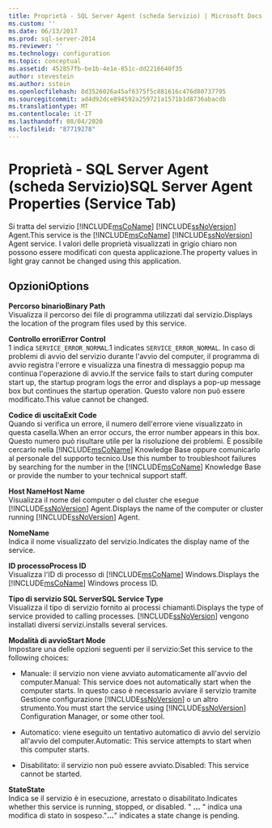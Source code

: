 ```yaml
---
title: Proprietà - SQL Server Agent (scheda Servizio) | Microsoft Docs
ms.custom: ''
ms.date: 06/13/2017
ms.prod: sql-server-2014
ms.reviewer: ''
ms.technology: configuration
ms.topic: conceptual
ms.assetid: 452857fb-be1b-4e1e-851c-dd2216640f35
author: stevestein
ms.author: sstein
ms.openlocfilehash: 8d3526026a45af6375f5c881616c476d80737795
ms.sourcegitcommit: ad4d92dce894592a259721a1571b1d8736abacdb
ms.translationtype: MT
ms.contentlocale: it-IT
ms.lasthandoff: 08/04/2020
ms.locfileid: "87719278"
---
```

# <a name="sql-server-agent-properties-service-tab"></a><span data-ttu-id="12b2f-102">Proprietà - SQL Server Agent (scheda Servizio)</span><span class="sxs-lookup"><span data-stu-id="12b2f-102">SQL Server Agent Properties (Service Tab)</span></span>
  <span data-ttu-id="12b2f-103">Si tratta del servizio [!INCLUDE[msCoName](../../includes/msconame-md.md)] [!INCLUDE[ssNoVersion](../../includes/ssnoversion-md.md)] Agent.</span><span class="sxs-lookup"><span data-stu-id="12b2f-103">This service is the [!INCLUDE[msCoName](../../includes/msconame-md.md)] [!INCLUDE[ssNoVersion](../../includes/ssnoversion-md.md)] Agent service.</span></span> <span data-ttu-id="12b2f-104">I valori delle proprietà visualizzati in grigio chiaro non possono essere modificati con questa applicazione.</span><span class="sxs-lookup"><span data-stu-id="12b2f-104">The property values in light gray cannot be changed using this application.</span></span>  
  
## <a name="options"></a><span data-ttu-id="12b2f-105">Opzioni</span><span class="sxs-lookup"><span data-stu-id="12b2f-105">Options</span></span>  
 <span data-ttu-id="12b2f-106">**Percorso binario**</span><span class="sxs-lookup"><span data-stu-id="12b2f-106">**Binary Path**</span></span>  
 <span data-ttu-id="12b2f-107">Visualizza il percorso dei file di programma utilizzati dal servizio.</span><span class="sxs-lookup"><span data-stu-id="12b2f-107">Displays the location of the program files used by this service.</span></span>  
  
 <span data-ttu-id="12b2f-108">**Controllo errori**</span><span class="sxs-lookup"><span data-stu-id="12b2f-108">**Error Control**</span></span>  
 <span data-ttu-id="12b2f-109">1 indica `SERVICE_ERROR_NORMAL`.</span><span class="sxs-lookup"><span data-stu-id="12b2f-109">1 indicates `SERVICE_ERROR_NORMAL`.</span></span> <span data-ttu-id="12b2f-110">In caso di problemi di avvio del servizio durante l'avvio del computer, il programma di avvio registra l'errore e visualizza una finestra di messaggio popup ma continua l'operazione di avvio.</span><span class="sxs-lookup"><span data-stu-id="12b2f-110">If the service fails to start during computer start up, the startup program logs the error and displays a pop-up message box but continues the startup operation.</span></span> <span data-ttu-id="12b2f-111">Questo valore non può essere modificato.</span><span class="sxs-lookup"><span data-stu-id="12b2f-111">This value cannot be changed.</span></span>  
  
 <span data-ttu-id="12b2f-112">**Codice di uscita**</span><span class="sxs-lookup"><span data-stu-id="12b2f-112">**Exit Code**</span></span>  
 <span data-ttu-id="12b2f-113">Quando si verifica un errore, il numero dell'errore viene visualizzato in questa casella.</span><span class="sxs-lookup"><span data-stu-id="12b2f-113">When an error occurs, the error number appears in this box.</span></span> <span data-ttu-id="12b2f-114">Questo numero può risultare utile per la risoluzione dei problemi. È possibile cercarlo nella [!INCLUDE[msCoName](../../includes/msconame-md.md)] Knowledge Base oppure comunicarlo al personale del supporto tecnico.</span><span class="sxs-lookup"><span data-stu-id="12b2f-114">Use this number to troubleshoot failures by searching for the number in the [!INCLUDE[msCoName](../../includes/msconame-md.md)] Knowledge Base or provide the number to your technical support staff.</span></span>  
  
 <span data-ttu-id="12b2f-115">**Host Name**</span><span class="sxs-lookup"><span data-stu-id="12b2f-115">**Host Name**</span></span>  
 <span data-ttu-id="12b2f-116">Visualizza il nome del computer o del cluster che esegue [!INCLUDE[ssNoVersion](../../includes/ssnoversion-md.md)] Agent.</span><span class="sxs-lookup"><span data-stu-id="12b2f-116">Displays the name of the computer or cluster running [!INCLUDE[ssNoVersion](../../includes/ssnoversion-md.md)] Agent.</span></span>  
  
 <span data-ttu-id="12b2f-117">**Nome**</span><span class="sxs-lookup"><span data-stu-id="12b2f-117">**Name**</span></span>  
 <span data-ttu-id="12b2f-118">Indica il nome visualizzato del servizio.</span><span class="sxs-lookup"><span data-stu-id="12b2f-118">Indicates the display name of the service.</span></span>  
  
 <span data-ttu-id="12b2f-119">**ID processo**</span><span class="sxs-lookup"><span data-stu-id="12b2f-119">**Process ID**</span></span>  
 <span data-ttu-id="12b2f-120">Visualizza l'ID di processo di [!INCLUDE[msCoName](../../includes/msconame-md.md)] Windows.</span><span class="sxs-lookup"><span data-stu-id="12b2f-120">Displays the [!INCLUDE[msCoName](../../includes/msconame-md.md)] Windows process ID.</span></span>  
  
 <span data-ttu-id="12b2f-121">**Tipo di servizio SQL Server**</span><span class="sxs-lookup"><span data-stu-id="12b2f-121">**SQL Service Type**</span></span>  
 <span data-ttu-id="12b2f-122">Visualizza il tipo di servizio fornito ai processi chiamanti.</span><span class="sxs-lookup"><span data-stu-id="12b2f-122">Displays the type of service provided to calling processes.</span></span> [!INCLUDE[ssNoVersion](../../includes/ssnoversion-md.md)] <span data-ttu-id="12b2f-123">vengono installati diversi servizi.</span><span class="sxs-lookup"><span data-stu-id="12b2f-123">installs several services.</span></span>  
  
 <span data-ttu-id="12b2f-124">**Modalità di avvio**</span><span class="sxs-lookup"><span data-stu-id="12b2f-124">**Start Mode**</span></span>  
 <span data-ttu-id="12b2f-125">Impostare una delle opzioni seguenti per il servizio:</span><span class="sxs-lookup"><span data-stu-id="12b2f-125">Set this service to the following choices:</span></span>  
  
-   <span data-ttu-id="12b2f-126">Manuale: il servizio non viene avviato automaticamente all'avvio del computer.</span><span class="sxs-lookup"><span data-stu-id="12b2f-126">Manual: This service does not automatically start when the computer starts.</span></span> <span data-ttu-id="12b2f-127">In questo caso è necessario avviare il servizio tramite Gestione configurazione [!INCLUDE[ssNoVersion](../../includes/ssnoversion-md.md)] o un altro strumento.</span><span class="sxs-lookup"><span data-stu-id="12b2f-127">You must start the service using [!INCLUDE[ssNoVersion](../../includes/ssnoversion-md.md)] Configuration Manager, or some other tool.</span></span>  
  
-   <span data-ttu-id="12b2f-128">Automatico: viene eseguito un tentativo automatico di avvio del servizio all'avvio del computer.</span><span class="sxs-lookup"><span data-stu-id="12b2f-128">Automatic: This service attempts to start when this computer starts.</span></span>  
  
-   <span data-ttu-id="12b2f-129">Disabilitato: il servizio non può essere avviato.</span><span class="sxs-lookup"><span data-stu-id="12b2f-129">Disabled: This service cannot be started.</span></span>  
  
 <span data-ttu-id="12b2f-130">**State**</span><span class="sxs-lookup"><span data-stu-id="12b2f-130">**State**</span></span>  
 <span data-ttu-id="12b2f-131">Indica se il servizio è in esecuzione, arrestato o disabilitato.</span><span class="sxs-lookup"><span data-stu-id="12b2f-131">Indicates whether this service is running, stopped, or disabled.</span></span> <span data-ttu-id="12b2f-132">" **...** " indica una modifica di stato in sospeso.</span><span class="sxs-lookup"><span data-stu-id="12b2f-132">"**...**" indicates a state change is pending.</span></span>  
  
  
